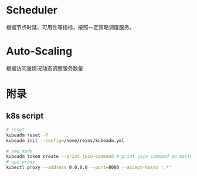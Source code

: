 # Scheduler
根据节点时延、可用性等指标，按照一定策略调度服务。

# Auto-Scaling
根据访问量情况动态调整服务数量

# 附录
## k8s script
```sh
# reset
kubeadm reset -f
kubeadm init --config=/home/reins/kubeadm.yml

# new node
kubeadm token create --print-join-command # print join command on master and execute it on slaves
# api proxy
kubectl proxy --address 0.0.0.0 --port=8080 --accept-hosts '.*'

```